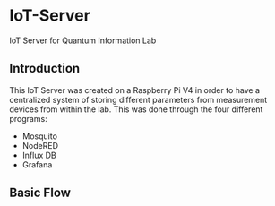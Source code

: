 # IoT-Server
IoT Server for Quantum Information Lab

## Introduction 

This IoT Server was created on a Raspberry Pi V4 in order to have a centralized system of storing different parameters from measurement devices from within the lab. This was done through the four different programs:

- Mosquito
- NodeRED 
- Influx DB
- Grafana 



## Basic Flow




